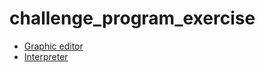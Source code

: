 # challenge_program_exercise


- [ Graphic editor ]('https://github.com/Mendel1/challenge_program_exercise/blob/master/graphic_editor_problem.c')   
- [Interpreter ]('https://github.com/Mendel1/challenge_program_exercise/blob/master/interpreter.c')
